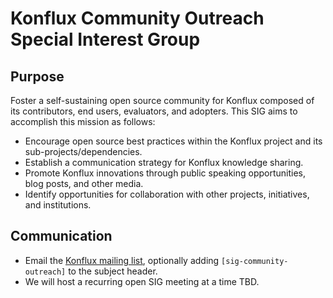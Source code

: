 # Konflux Community Outreach Special Interest Group

## Purpose

Foster a self-sustaining open source community for Konflux composed of its contributors, end users,
evaluators, and adopters. This SIG aims to accomplish this mission as follows:

* Encourage open source best practices within the Konflux project and its sub-projects/dependencies.
* Establish a communication strategy for Konflux knowledge sharing.
* Promote Konflux innovations through public speaking opportunities, blog posts, and other media.
* Identify opportunities for collaboration with other projects, initiatives, and institutions.

## Communication

* Email the [Konflux mailing list](https://groups.google.com/g/konflux), optionally adding
  `[sig-community-outreach]` to the subject header.
* We will host a recurring open SIG meeting at a time TBD.
